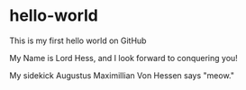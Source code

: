 # hello-world
This is my first hello world on GitHub

My Name is Lord Hess, and I look forward to conquering you!

My sidekick Augustus Maximillian Von Hessen says "meow."
